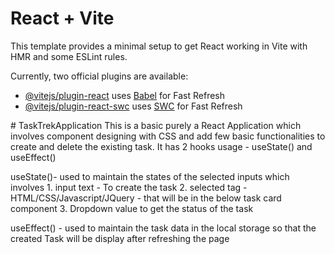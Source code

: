 # React + Vite

This template provides a minimal setup to get React working in Vite with HMR and some ESLint rules.

Currently, two official plugins are available:

- [@vitejs/plugin-react](https://github.com/vitejs/vite-plugin-react/blob/main/packages/plugin-react/README.md) uses [Babel](https://babeljs.io/) for Fast Refresh
- [@vitejs/plugin-react-swc](https://github.com/vitejs/vite-plugin-react-swc) uses [SWC](https://swc.rs/) for Fast Refresh


#   T a s k T r e k A p p l i c a t i o n 
This is a basic purely a React Application which involves component designing with CSS and add few basic functionalities to create and delete the existing task.
It has 2 hooks usage - useState() and useEffect()

useState()- used to maintain the states of the selected inputs which involves
            1. input text - To create the task
            2. selected tag - HTML/CSS/Javascript/JQuery - that will be in the below task card component
            3. Dropdown value to get the status of the task 

useEffect() - used to maintain the task data in the local storage so that the created Task will be display after refreshing the page

 
